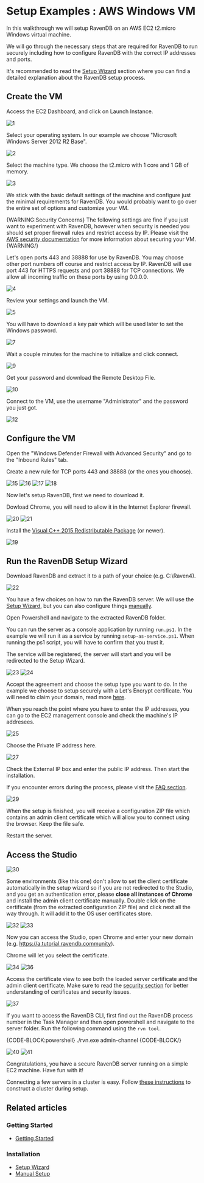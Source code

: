 # Setup Examples : AWS Windows VM

In this walkthrough we will setup RavenDB on an AWS EC2 t2.micro Windows virtual machine.

We will go through the necessary steps that are required for RavenDB to run securely including how to configure RavenDB 
with the correct IP addresses and ports.

It's recommended to read the [Setup Wizard](../../../start/installation/setup-wizard) section where you can find a detailed 
explanation about the RavenDB setup process.

## Create the VM

Access the EC2 Dashboard,  and click on Launch Instance.

![1](images/aws-windows/1.png)

Select your operating system. In our example we choose "Microsoft Windows Server 2012 R2 Base".

![2](images/aws-windows/2.png)

Select the machine type. We choose the t2.micro with 1 core and 1 GB of memory.

![3](images/aws-windows/3.png)

We stick with the basic default settings of the machine and configure just the minimal requirements for RavenDB. 
You would probably want to go over the entire set of options and customize your VM. 

{WARNING:Security Concerns}
The following settings are fine if you just want to experiment with RavenDB, however when security is needed you should set 
proper firewall rules and restrict access by IP. Please visit the [AWS security documentation](https://docs.aws.amazon.com/AWSEC2/latest/UserGuide/EC2_Network_and_Security.html)
for more information about securing your VM.
{WARNING/}

Let's open ports 443 and 38888 for use by RavenDB. You may choose other port numbers off course and restrict access by IP.
RavenDB will use port 443 for HTTPS requests and port 38888 for TCP connections. We allow all incoming traffic on these ports by using 0.0.0.0.

![4](images/aws-windows/4.png)

Review your settings and launch the VM.

![5](images/aws-windows/5.png)

You will have to download a key pair which will be used later to set the Windows password.

![7](images/aws-windows/7.png)

Wait a couple minutes for the machine to initialize and click connect. 

![9](images/aws-windows/9.png)

Get your password and download the Remote Desktop File.

![10](images/aws-windows/10.png)

Connect to the VM, use the username "Administrator" and the password you just got.

![12](images/aws-windows/12.png)

## Configure the VM

Open the "Windows Defender Firewall with Advanced Security" and go to the "Inbound Rules" tab. 

Create a new rule for TCP ports 443 and 38888 (or the ones you choose).

![15](images/aws-windows/15.png)
![16](images/aws-windows/16.png)
![17](images/aws-windows/17.png)
![18](images/aws-windows/18.png)

Now let's setup RavenDB, first we need to download it. 

Dowload Chrome, you will need to allow it in the Internet Explorer firewall.

![20](images/aws-windows/20.png)
![21](images/aws-windows/21.png)

Install the [Visual C++ 2015 Redistributable Package](https://support.microsoft.com/en-us/help/2977003/the-latest-supported-visual-c-downloads) (or newer).

![19](images/aws-windows/19.png)

## Run the RavenDB Setup Wizard

Download RavenDB and extract it to a path of your choice (e.g. C:\Raven4\).

![22](images/aws-windows/22.png)

You have a few choices on how to run the RavenDB server. 
We will use the [Setup Wizard](../../../start/installation/setup-wizard), but you can also configure things [manually](../../../start/installation/manual).

Open Powershell and navigate to the extracted RavenDB folder. 

You can run the server as a console application by running `run.ps1`. In the example we will run it as a service by running `setup-as-service.ps1`.
When running the ps1 script, you will have to confirm that you trust it.

The service will be registered, the server will start and you will be redirected to the Setup Wizard.

![23](images/aws-windows/39.png)
![24](images/aws-windows/24.png)

Accept the agreement and choose the setup type you want to do. In the example we choose to setup securely with a Let's Encrypt certificate.
You will need to claim your domain, read more [here](../../../start/installation/setup-wizard#secure-setup-with-a-let).

When you reach the point where you have to enter the IP addresses, you can go to the EC2 management console and check the machine's IP addresees.

![25](images/aws-windows/25.png)

Choose the Private IP address here.

![27](images/aws-windows/27.png)

Check the External IP box and enter the public IP address. Then start the installation.

If you encounter errors during the process, please visit the [FAQ section](../../../server/security/common-errors-and-faq).

![29](images/aws-windows/29.png)

When the setup is finished, you will receive a configuration ZIP file which contains an admin client certificate which will allow you to connect using the browser. Keep the file safe.

Restart the server. 

## Access the Studio

![30](images/aws-windows/30.png)

Some environments (like this one) don't allow to set the client certificate automatically in the setup wizard so if you are not redirected to the Studio, and you get an authentication error, please **close all instances of Chrome** and install the admin client certificate manually. Double click on the certificate (from the extracted configuration ZIP file) and click next all the way through. It will add it to the OS user certificates store.

![32](images/aws-windows/32.png)
![33](images/aws-windows/33.png)

Now you can access the Studio, open Chrome and enter your new domain (e.g. https://a.tutorial.ravendb.community).

Chrome will let you select the certificate. 

![34](images/aws-windows/34.png)
![36](images/aws-windows/36.png)

Access the certificate view to see both the loaded server certificate and the admin client certificate. Make sure to read the [security section](../../../server/security/overview) for better understanding of certificates and security issues.

![37](images/aws-windows/37.png)

If you want to access the RavenDB CLI, first find out the RavenDB process number in the Task Manager and then open powershell and navigate to the server folder. Run the following command using the `rvn tool`.

{CODE-BLOCK:powershell}
./rvn.exe admin-channel <pid>
{CODE-BLOCK/}

![40](images/aws-windows/40.png)
![41](images/aws-windows/41.png)
 
Congratulations, you have a secure RavenDB server running on a simple EC2 machine. Have fun with it!

Connecting a few servers in a cluster is easy. Follow [these instructions](../../../start/installation/setup-wizard) to construct a cluster during setup.

## Related articles

### Getting Started

- [Getting Started](../../../start/getting-started)

### Installation

- [Setup Wizard](../../../start/installation/setup-wizard)
- [Manual Setup](../../../start/installation/manual)
